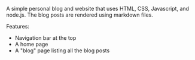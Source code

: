 A simple personal blog and website that uses HTML, CSS, Javascript, and node.js. The blog posts are rendered using markdown files. 

Features: 
- Navigation bar at the top
- A home page
- A "blog" page listing all the blog posts

